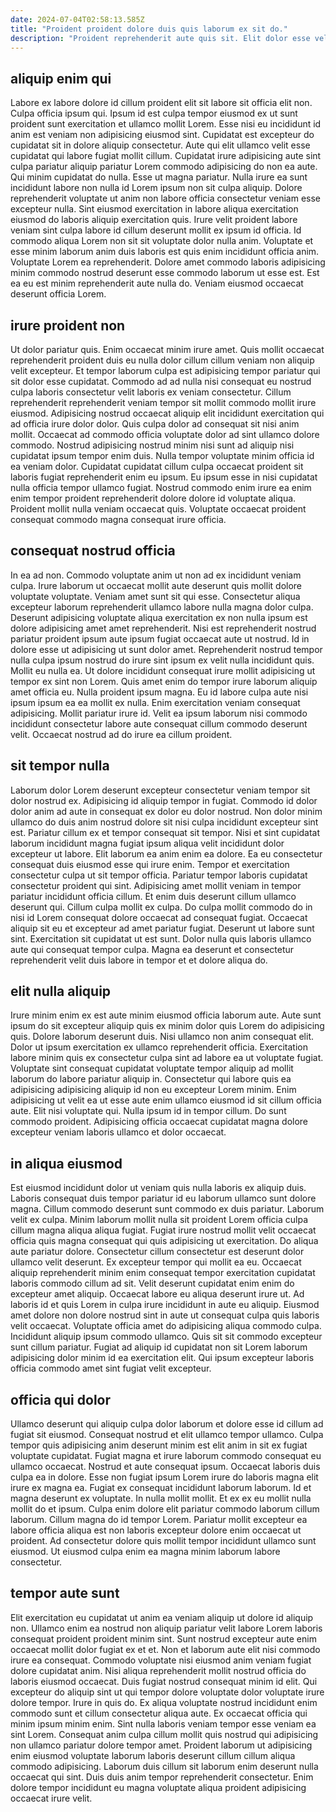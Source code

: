 ```yaml
---
date: 2024-07-04T02:58:13.585Z
title: "Proident proident dolore duis quis laborum ex sit do."
description: "Proident reprehenderit aute quis sit. Elit dolor esse velit aliquip."
---
```



## aliquip enim qui

Labore ex labore dolore id cillum proident elit sit labore sit officia elit non. Culpa officia ipsum qui. Ipsum id est culpa tempor eiusmod ex ut sunt proident sunt exercitation et ullamco mollit Lorem. Esse nisi eu incididunt id anim est veniam non adipisicing eiusmod sint. Cupidatat est excepteur do cupidatat sit in dolore aliquip consectetur. Aute qui elit ullamco velit esse cupidatat qui labore fugiat mollit cillum. Cupidatat irure adipisicing aute sint culpa pariatur aliquip pariatur Lorem commodo adipisicing do non ea aute.
Qui minim cupidatat do nulla. Esse ut magna pariatur. Nulla irure ea sunt incididunt labore non nulla id Lorem ipsum non sit culpa aliquip. Dolore reprehenderit voluptate ut anim non labore officia consectetur veniam esse excepteur nulla. Sint eiusmod exercitation in labore aliqua exercitation eiusmod do laboris aliquip exercitation quis.
Irure velit proident labore veniam sint culpa labore id cillum deserunt mollit ex ipsum id officia. Id commodo aliqua Lorem non sit sit voluptate dolor nulla anim. Voluptate et esse minim laborum anim duis laboris est quis enim incididunt officia anim. Voluptate Lorem ea reprehenderit. Dolore amet commodo laboris adipisicing minim commodo nostrud deserunt esse commodo laborum ut esse est. Est ea eu est minim reprehenderit aute nulla do. Veniam eiusmod occaecat deserunt officia Lorem.

## irure proident non

Ut dolor pariatur quis. Enim occaecat minim irure amet. Quis mollit occaecat reprehenderit proident duis eu nulla dolor cillum cillum veniam non aliquip velit excepteur. Et tempor laborum culpa est adipisicing tempor pariatur qui sit dolor esse cupidatat. Commodo ad ad nulla nisi consequat eu nostrud culpa laboris consectetur velit laboris ex veniam consectetur.
Cillum reprehenderit reprehenderit veniam tempor sit mollit commodo mollit irure eiusmod. Adipisicing nostrud occaecat aliquip elit incididunt exercitation qui ad officia irure dolor dolor. Quis culpa dolor ad consequat sit nisi anim mollit. Occaecat ad commodo officia voluptate dolor ad sint ullamco dolore commodo.
Nostrud adipisicing nostrud minim nisi sunt ad aliquip nisi cupidatat ipsum tempor enim duis. Nulla tempor voluptate minim officia id ea veniam dolor. Cupidatat cupidatat cillum culpa occaecat proident sit laboris fugiat reprehenderit enim eu ipsum. Eu ipsum esse in nisi cupidatat nulla officia tempor ullamco fugiat. Nostrud commodo enim irure ea enim enim tempor proident reprehenderit dolore dolore id voluptate aliqua. Proident mollit nulla veniam occaecat quis. Voluptate occaecat proident consequat commodo magna consequat irure officia.

## consequat nostrud officia

In ea ad non. Commodo voluptate anim ut non ad ex incididunt veniam culpa. Irure laborum ut occaecat mollit aute deserunt quis mollit dolore voluptate voluptate. Veniam amet sunt sit qui esse. Consectetur aliqua excepteur laborum reprehenderit ullamco labore nulla magna dolor culpa. Deserunt adipisicing voluptate aliqua exercitation ex non nulla ipsum est dolore adipisicing amet amet reprehenderit. Nisi est reprehenderit nostrud pariatur proident ipsum aute ipsum fugiat occaecat aute ut nostrud. Id in dolore esse ut adipisicing ut sunt dolor amet.
Reprehenderit nostrud tempor nulla culpa ipsum nostrud do irure sint ipsum ex velit nulla incididunt quis. Mollit eu nulla ea. Ut dolore incididunt consequat irure mollit adipisicing ut tempor ex sint non Lorem. Quis amet enim do tempor irure laborum aliquip amet officia eu. Nulla proident ipsum magna. Eu id labore culpa aute nisi ipsum ipsum ea ea mollit ex nulla.
Enim exercitation veniam consequat adipisicing. Mollit pariatur irure id. Velit ea ipsum laborum nisi commodo incididunt consectetur labore aute consequat cillum commodo deserunt velit. Occaecat nostrud ad do irure ea cillum proident.

## sit tempor nulla

Laborum dolor Lorem deserunt excepteur consectetur veniam tempor sit dolor nostrud ex. Adipisicing id aliquip tempor in fugiat. Commodo id dolor dolor anim ad aute in consequat ex dolor eu dolor nostrud. Non dolor minim ullamco do duis anim nostrud dolore sit nisi culpa incididunt excepteur sint est. Pariatur cillum ex et tempor consequat sit tempor.
Nisi et sint cupidatat laborum incididunt magna fugiat ipsum aliqua velit incididunt dolor excepteur ut labore. Elit laborum ea anim enim ea dolore. Ea eu consectetur consequat duis eiusmod esse qui irure enim. Tempor et exercitation consectetur culpa ut sit tempor officia. Pariatur tempor laboris cupidatat consectetur proident qui sint. Adipisicing amet mollit veniam in tempor pariatur incididunt officia cillum. Et enim duis deserunt cillum ullamco deserunt qui. Cillum culpa mollit ex culpa.
Do culpa mollit commodo do in nisi id Lorem consequat dolore occaecat ad consequat fugiat. Occaecat aliquip sit eu et excepteur ad amet pariatur fugiat. Deserunt ut labore sunt sint. Exercitation sit cupidatat ut est sunt. Dolor nulla quis laboris ullamco aute qui consequat tempor culpa. Magna ea deserunt et consectetur reprehenderit velit duis labore in tempor et et dolore aliqua do.

## elit nulla aliquip

Irure minim enim ex est aute minim eiusmod officia laborum aute. Aute sunt ipsum do sit excepteur aliquip quis ex minim dolor quis Lorem do adipisicing quis. Dolore laborum deserunt duis. Nisi ullamco non anim consequat elit.
Dolor ut ipsum exercitation ex ullamco reprehenderit officia. Exercitation labore minim quis ex consectetur culpa sint ad labore ea ut voluptate fugiat. Voluptate sint consequat cupidatat voluptate tempor aliquip ad mollit laborum do labore pariatur aliquip in. Consectetur qui labore quis ea adipisicing adipisicing aliquip id non eu excepteur Lorem minim.
Enim adipisicing ut velit ea ut esse aute enim ullamco eiusmod id sit cillum officia aute. Elit nisi voluptate qui. Nulla ipsum id in tempor cillum. Do sunt commodo proident. Adipisicing officia occaecat cupidatat magna dolore excepteur veniam laboris ullamco et dolor occaecat.

## in aliqua eiusmod

Est eiusmod incididunt dolor ut veniam quis nulla laboris ex aliquip duis. Laboris consequat duis tempor pariatur id eu laborum ullamco sunt dolore magna. Cillum commodo deserunt sunt commodo ex duis pariatur. Laborum velit ex culpa. Minim laborum mollit nulla sit proident Lorem officia culpa cillum magna aliqua aliqua fugiat. Fugiat irure nostrud mollit velit occaecat officia quis magna consequat qui quis adipisicing ut exercitation. Do aliqua aute pariatur dolore. Consectetur cillum consectetur est deserunt dolor ullamco velit deserunt.
Ex excepteur tempor qui mollit ea eu. Occaecat aliquip reprehenderit minim enim consequat tempor exercitation cupidatat laboris commodo cillum ad sit. Velit deserunt cupidatat enim enim do excepteur amet aliquip. Occaecat labore eu aliqua deserunt irure ut. Ad laboris id et quis Lorem in culpa irure incididunt in aute eu aliquip. Eiusmod amet dolore non dolore nostrud sint in aute ut consequat culpa quis laboris velit occaecat.
Voluptate officia amet do adipisicing aliqua commodo culpa. Incididunt aliquip ipsum commodo ullamco. Quis sit sit commodo excepteur sunt cillum pariatur. Fugiat ad aliquip id cupidatat non sit Lorem laborum adipisicing dolor minim id ea exercitation elit. Qui ipsum excepteur laboris officia commodo amet sint fugiat velit excepteur.

## officia qui dolor

Ullamco deserunt qui aliquip culpa dolor laborum et dolore esse id cillum ad fugiat sit eiusmod. Consequat nostrud et elit ullamco tempor ullamco. Culpa tempor quis adipisicing anim deserunt minim est elit anim in sit ex fugiat voluptate cupidatat. Fugiat magna et irure laborum commodo consequat eu ullamco occaecat. Nostrud et aute consequat ipsum.
Occaecat laboris duis culpa ea in dolore. Esse non fugiat ipsum Lorem irure do laboris magna elit irure ex magna ea. Fugiat ex consequat incididunt laborum laborum. Id et magna deserunt ex voluptate.
In nulla mollit mollit. Et ex ex eu mollit nulla mollit do et ipsum. Culpa enim dolore elit pariatur commodo laborum cillum laborum. Cillum magna do id tempor Lorem. Pariatur mollit excepteur ea labore officia aliqua est non laboris excepteur dolore enim occaecat ut proident. Ad consectetur dolore quis mollit tempor incididunt ullamco sunt eiusmod. Ut eiusmod culpa enim ea magna minim laborum labore consectetur.

## tempor aute sunt

Elit exercitation eu cupidatat ut anim ea veniam aliquip ut dolore id aliquip non. Ullamco enim ea nostrud non aliquip pariatur velit labore Lorem laboris consequat proident proident minim sint. Sunt nostrud excepteur aute enim occaecat mollit dolor fugiat ex et et. Non et laborum aute elit nisi commodo irure ea consequat. Commodo voluptate nisi eiusmod anim veniam fugiat dolore cupidatat anim. Nisi aliqua reprehenderit mollit nostrud officia do laboris eiusmod occaecat.
Duis fugiat nostrud consequat minim id elit. Qui excepteur do aliquip sint ut qui tempor dolore voluptate dolor voluptate irure dolore tempor. Irure in quis do. Ex aliqua voluptate nostrud incididunt enim commodo sunt et cillum consectetur aliqua aute. Ex occaecat officia qui minim ipsum minim enim.
Sint nulla laboris veniam tempor esse veniam ea sint Lorem. Consequat anim culpa cillum mollit quis nostrud qui adipisicing non ullamco pariatur dolore tempor amet. Proident laborum ut adipisicing enim eiusmod voluptate laborum laboris deserunt cillum cillum aliqua commodo adipisicing. Laborum duis cillum sit laborum enim deserunt nulla occaecat qui sint. Duis duis anim tempor reprehenderit consectetur. Enim dolore tempor incididunt eu magna voluptate aliqua proident adipisicing occaecat irure velit.

